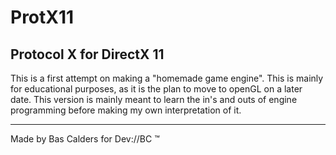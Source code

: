 # ProtX11
## Protocol X for DirectX 11
This is a first attempt on making a "homemade game engine". This is mainly for educational purposes, as it is the plan to move to openGL on a later date. This version is mainly meant to learn the in's and outs of engine programming before making my own interpretation of it.


---
Made by Bas Calders for Dev://BC :tm: 
